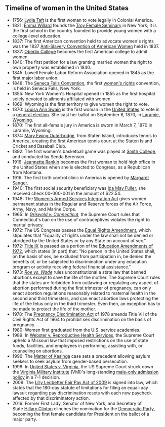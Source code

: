 <h2>Timeline of women in the United States </h2>

<ul>
<li>1756:&nbsp;<a title="Lydia Taft" href="https://en.wikipedia.org/wiki/Lydia_Taft">Lydia Taft</a>&nbsp;is the first woman to vote legally in Colonial America.</li>
<li>1821:&nbsp;<a title="Emma Willard" href="https://en.wikipedia.org/wiki/Emma_Willard">Emma Willard</a>&nbsp;founds the&nbsp;<a class="mw-redirect" title="Troy Female Seminary" href="https://en.wikipedia.org/wiki/Troy_Female_Seminary">Troy Female Seminary</a>&nbsp;in New York; it is the first school in the country founded to provide young women with a college-level education.</li>
<li>1837: The first American convention held to advocate women's rights was the 1837&nbsp;<a title="Anti-Slavery Convention of American Women" href="https://en.wikipedia.org/wiki/Anti-Slavery_Convention_of_American_Women">Anti-Slavery Convention of American Women</a>&nbsp;held in 1837.<sup id="cite_ref-5" class="reference"></sup></li>
<li>1837:&nbsp;<a title="Oberlin College" href="https://en.wikipedia.org/wiki/Oberlin_College">Oberlin College</a>&nbsp;becomes the first American college to admit women.</li>
<li>1840: The first petition for a law granting married women the right to own property was established in 1840.</li>
<li>1845: Lowell Female Labor Reform Association opened in 1845 as the first major labor union.</li>
<li>1848: The&nbsp;<a title="Seneca Falls Convention" href="https://en.wikipedia.org/wiki/Seneca_Falls_Convention">Seneca Falls Convention</a>, the first&nbsp;<a title="Women's rights" href="https://en.wikipedia.org/wiki/Women%27s_rights">women's rights</a>&nbsp;convention, is held in Seneca Falls, New York.</li>
<li>1855: New York Women's Hospital opened in 1855 as the first hospital solely devoted to ailments affiliated with women.</li>
<li>1869: Wyoming is the first territory to give women the right to vote.</li>
<li>1870:&nbsp;<a class="mw-redirect" title="Louisa Ann Swain" href="https://en.wikipedia.org/wiki/Louisa_Ann_Swain">Louisa Ann Swain</a>&nbsp;is the first woman in the&nbsp;<a title="United States" href="https://en.wikipedia.org/wiki/United_States">United States</a>&nbsp;to vote in a&nbsp;<a class="mw-redirect" title="General election (U.S.)" href="https://en.wikipedia.org/wiki/General_election_(U.S.)">general election</a>. She cast her ballot on September 6, 1870, in&nbsp;<a title="Laramie, Wyoming" href="https://en.wikipedia.org/wiki/Laramie,_Wyoming">Laramie, Wyoming</a>.<sup id="cite_ref-11" class="reference"></sup></li>
<li>1870: The first all-female jury in America is sworn in March 7, 1870 in Laramie, Wyoming.</li>
<li>1874:&nbsp;<a title="Mary Ewing Outerbridge" href="https://en.wikipedia.org/wiki/Mary_Ewing_Outerbridge">Mary Ewing Outerbridge</a>, from Staten Island, introduces tennis to America, creating the first American tennis court at the Staten Island Cricket and Baseball Club.</li>
<li>1892: The first women's basketball game was played at&nbsp;<a title="Smith College" href="https://en.wikipedia.org/wiki/Smith_College">Smith College</a>, and conducted by Senda Berenson.</li>
<li>1916:&nbsp;<a title="Jeannette Rankin" href="https://en.wikipedia.org/wiki/Jeannette_Rankin">Jeannette Rankin</a>&nbsp;becomes the first woman to hold high office in the United States when she is elected to Congress, as a Republican from Montana.</li>
<li>1916: The first birth control clinic in America is opened by&nbsp;<a title="Margaret Sanger" href="https://en.wikipedia.org/wiki/Margaret_Sanger">Margaret Sanger</a>.<sup id="cite_ref-15" class="reference"></sup></li>
<li>1940: The first social security beneficiary was&nbsp;<a title="Ida May Fuller" href="https://en.wikipedia.org/wiki/Ida_May_Fuller">Ida May Fuller</a>, she received check 00-000-001 in the amount of $22.54.</li>
<li>1948: The&nbsp;<a title="Women's Armed Services Integration Act" href="https://en.wikipedia.org/wiki/Women%27s_Armed_Services_Integration_Act">Women's Armed Services Integration Act</a>&nbsp;gives women permanent status in the Regular and Reserve forces of the Air Force, Army, Navy, and Marine Corps.</li>
<li>1965: In&nbsp;<em><a title="Griswold v. Connecticut" href="https://en.wikipedia.org/wiki/Griswold_v._Connecticut">Griswold v. Connecticut</a></em>, the Supreme Court rules that Connecticut's ban on the use of contraceptives violates the right to marital privacy.</li>
<li>1972: The US Congress passes the&nbsp;<a title="Equal Rights Amendment" href="https://en.wikipedia.org/wiki/Equal_Rights_Amendment">Equal Rights Amendment</a>, which stipulates that "Equality of rights under the law shall not be denied or abridged by the United States or by any State on account of sex."</li>
<li>1972:&nbsp;<a title="Title IX" href="https://en.wikipedia.org/wiki/Title_IX">Title IX</a>&nbsp;is passed as a portion of the&nbsp;<a title="Education Amendments of 1972" href="https://en.wikipedia.org/wiki/Education_Amendments_of_1972">Education Amendments of 1972</a>, which states (in part) that: "No person in the United States shall, on the basis of sex, be excluded from participation in, be denied the benefits of, or be subjected to discrimination under any education program or activity receiving federal financial assistance."</li>
<li>1973:&nbsp;<em><a class="mw-redirect" title="Roe vs. Wade" href="https://en.wikipedia.org/wiki/Roe_vs._Wade">Roe vs. Wade</a></em>&nbsp;rules unconstitutional a state law that banned abortions except to save the life of the mother. The Supreme Court rules that the states are forbidden from outlawing or regulating any aspect of abortion performed during the first trimester of pregnancy, can only enact abortion regulations reasonably related to maternal health in the second and third trimesters, and can enact abortion laws protecting the life of the fetus only in the third trimester. Even then, an exception has to be made to protect the life of the mother.</li>
<li>1978: The&nbsp;<a title="Pregnancy Discrimination Act" href="https://en.wikipedia.org/wiki/Pregnancy_Discrimination_Act">Pregnancy Discrimination Act</a>&nbsp;of 1978 amends Title VII of the Civil Rights Act of 1964 to prohibit sex discrimination on the basis of pregnancy.</li>
<li>1980: Women first graduated from the U.S. service academies.</li>
<li>1989: In&nbsp;<a title="Webster v. Reproductive Health Services" href="https://en.wikipedia.org/wiki/Webster_v._Reproductive_Health_Services">Webster v. Reproductive Health Services</a>, the Supreme Court upheld a Missouri law that imposed restrictions on the use of state funds, facilities, and employees in performing, assisting with, or counseling on abortions.</li>
<li>1996: The&nbsp;<a class="mw-redirect" title="Matter of Kasinga" href="https://en.wikipedia.org/wiki/Matter_of_Kasinga">Matter of Kasinga</a>&nbsp;case sets a precedent allowing asylum seekers to seek asylum from gender-based persecution.</li>
<li>1996: In&nbsp;<a title="United States v. Virginia" href="https://en.wikipedia.org/wiki/United_States_v._Virginia">United States v. Virginia</a>, the US Supreme Court struck down the&nbsp;<a title="Virginia Military Institute" href="https://en.wikipedia.org/wiki/Virginia_Military_Institute">Virginia Military Institute</a>&nbsp;(VMI)'s long-standing&nbsp;<a class="mw-redirect" title="Men's college" href="https://en.wikipedia.org/wiki/Men%27s_college">male-only admission policy</a>&nbsp;in a 7-1 decision.</li>
<li>2009: The&nbsp;<a title="Lilly Ledbetter Fair Pay Act of 2009" href="https://en.wikipedia.org/wiki/Lilly_Ledbetter_Fair_Pay_Act_of_2009">Lilly Ledbetter Fair Pay Act of 2009</a>&nbsp;is signed into law, which states that the 180-day statute of limitations for filing an equal-pay lawsuit regarding pay discrimination resets with each new paycheck affected by that discriminatory action.</li>
<li>2016: Former First Lady, Senator of New York, and Secretary of State&nbsp;<a title="Hillary Clinton" href="https://en.wikipedia.org/wiki/Hillary_Clinton">Hillary Clinton</a>&nbsp;clinches the nomination for the&nbsp;<a title="Democratic Party (United States)" href="https://en.wikipedia.org/wiki/Democratic_Party_(United_States)">Democratic Party</a>, becoming the first female candidate for President on the ballot of a major party.</li>
</ul>
